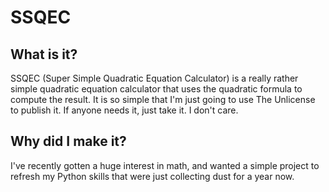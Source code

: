 # SSQEC

## What is it?
SSQEC (Super Simple Quadratic Equation Calculator) is a really rather simple quadratic equation calculator that uses the quadratic formula to compute the result. It is so simple that I'm just going to use The Unlicense to publish it. If anyone needs it, just take it. I don't care.

## Why did I make it?
I've recently gotten a huge interest in math, and wanted a simple project to refresh my Python skills that were just collecting dust for a year now.
